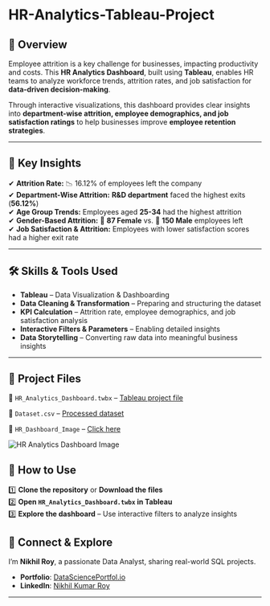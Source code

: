 # HR-Analytics-Tableau-Project  

## 📌 Overview  
Employee attrition is a key challenge for businesses, impacting productivity and costs. This **HR Analytics Dashboard**, built using **Tableau**, enables HR teams to analyze workforce trends, attrition rates, and job satisfaction for **data-driven decision-making**.  

Through interactive visualizations, this dashboard provides clear insights into **department-wise attrition, employee demographics, and job satisfaction ratings** to help businesses improve **employee retention strategies**.  

---

## 🎯 Key Insights  
✔ **Attrition Rate:** 📉 16.12% of employees left the company  
✔ **Department-Wise Attrition:** **R&D department** faced the highest exits (**56.12%**)  
✔ **Age Group Trends:** Employees aged **25-34** had the highest attrition  
✔ **Gender-Based Attrition:** 👩 **87 Female** vs. 👨 **150 Male** employees left  
✔ **Job Satisfaction & Attrition:** Employees with lower satisfaction scores had a higher exit rate  

---

## 🛠 Skills & Tools Used  
- **Tableau** – Data Visualization & Dashboarding  
- **Data Cleaning & Transformation** – Preparing and structuring the dataset  
- **KPI Calculation** – Attrition rate, employee demographics, and job satisfaction analysis  
- **Interactive Filters & Parameters** – Enabling detailed insights  
- **Data Storytelling** – Converting raw data into meaningful business insights  

---

## 📂 Project Files  
📌 `HR_Analytics_Dashboard.twbx` – [Tableau project file](https://github.com/NikhilRoyDA/HR-Analytics-Tableau-Project/blob/main/HR%20Analytics%20Dashboard.twbx)

📌 `Dataset.csv` – [Processed dataset](https://github.com/NikhilRoyDA/HR-Analytics-Tableau-Project/blob/main/HR%20Data.xlsx)

📌 `HR_Dashboard_Image` – [Click here](https://github.com/NikhilRoyDA/HR-Analytics-Tableau-Project/blob/main/HR%20Analytics%20Dashboard%20Image.png)

![HR Analytics Dashboard Image](https://github.com/user-attachments/assets/ea50c2eb-75a4-4d9d-85db-433c0546ffa2)
 

## 🚀 How to Use  
1️⃣ **Clone the repository** or **Download the files**  
2️⃣ **Open `HR_Analytics_Dashboard.twbx` in Tableau**  
3️⃣ **Explore the dashboard** – Use interactive filters to analyze insights  


## 🔗 Connect & Explore  
I’m **Nikhil Roy**, a passionate Data Analyst, sharing real-world SQL projects.
- **Portfolio**: [DataSciencePortfol.io](https://www.datascienceportfol.io/nikhilroy744)  
- **LinkedIn**: [Nikhil Kumar Roy](https://www.linkedin.com/in/nikhil-kumar-roy/) 

---


